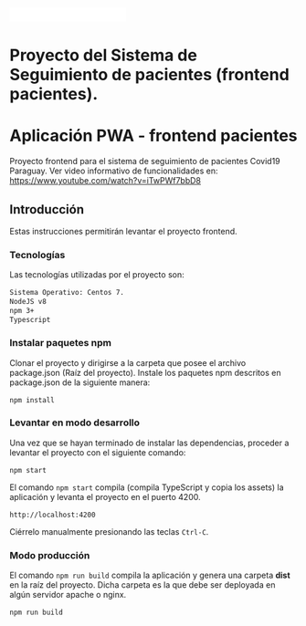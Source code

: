 ![Figura 1](https://github.com/covidpy/covidpy-frontend-ciudadano/blob/master/src/assets/QuedateEnCasa.png)

# Proyecto del Sistema de Seguimiento de pacientes (frontend pacientes).
# Aplicación PWA - frontend pacientes

Proyecto frontend para el sistema de seguimiento de pacientes Covid19 Paraguay. Ver video informativo de funcionalidades en: https://www.youtube.com/watch?v=iTwPWf7bbD8

## Introducción

Estas instrucciones permitirán levantar el proyecto frontend.

### Tecnologías

Las tecnologías utilizadas por el proyecto son:

```
Sistema Operativo: Centos 7. 
NodeJS v8
npm 3+
Typescript
```

### Instalar paquetes npm

Clonar el proyecto y dirigirse a la carpeta que posee el archivo package.json (Raíz del proyecto). Instale los paquetes npm descritos en package.json de la siguiente manera:

```shell
npm install
```

### Levantar en modo desarrollo

Una vez que se hayan terminado de instalar las dependencias, proceder a levantar el proyecto con el siguiente comando:

```shell
npm start
```

El comando `npm start` compila (compila TypeScript y copia los assets) la aplicación y levanta el proyecto en el puerto 4200.

```shell
http://localhost:4200
```

Ciérrelo manualmente presionando las teclas `Ctrl-C`.

### Modo producción

El comando `npm run build` compila la aplicación y genera una carpeta **dist** en la raíz del proyecto. Dicha carpeta es la que debe ser deployada en algún servidor apache o nginx.

```shell
npm run build
```
